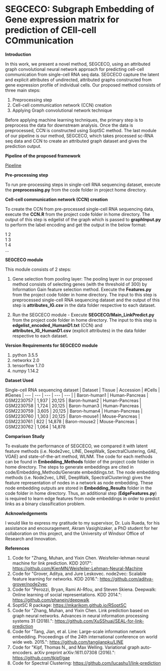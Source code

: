 # SEGCECO: Subgraph Embedding of Gene expression matrix for prediction of CEll-cell COmmunication 

**Introduction**

In this work, we present a novel method, SEGCECO, using an attributed graph convolutional neural network approach for predicting cell-cell communication from single-cell RNA seq data. SEGCECO capture the latent and explicit attributes of undirected, attributed graphs constructed from gene expression profile of individual cells. Our proposed method consists of three main steps: 
1) Preprocessing step 
2) Cell-cell communication network (CCN) creation 
3) Applying Graph convolutional network technique 
 
Before applying machine learning techniques, the primary step is to preprocess the data for downstream analysis. Once the data is preprocessed, CCN is constructed using SoptSC method. The last module of our pipeline is our method, SEGCECO, which takes processed sc-RNA seq data and CCN to create an attributed graph dataset and gives the prediction output.

**Pipeline of the proposed framework**

[Pipeline](https://github.com/sheenahora/SEGCECO/blob/master/Overview.png)

**Pre-processing step**

To run pre-processing steps in single-cell RNA sequencing dataset, execute the **preprocessing.py** from the code folder in project home directory.

**Cell-cell communication network (CCN) creation**

To create the CCN from pre-processed single-cell RNA sequencing data, execute the **CCN.R** from the project code folder in home directory. The output of this step is edgelist of the graph which is passed to **graphInput.py** to perform the label encoding and get the output in the below format:

1 2\
1 3\
1 4\
...

**SEGCECO module**

This module consists of 2 steps:

1) Gene selection from pooling layer: The pooling layer in our proposed method consists of selecting genes (with the threshold of 300) by Information Gain feature selection method. Execute the **Features.py** from the project code folder in home directory. The input to this step is preprocessed single-cell RNA sequencing dataset and the output of this step is **attributes_IG.csv** in the data folder respective to each dataset.

2) Run the SEGCECO module - Execute **SEGCECO/Main_LinkPredict.py** from the project code folder in home directory. The input to this step is **edgelist_encoded_HumanD1.txt** (CCN) and  **attributes_IG_HumanD1.csv** (explicit attributes) in the data folder respective to each dataset.

**Version Requirements for SEGCECO module**

1) python 3.5.5
2) networkx 2.0
3) tensorflow 1.7.0
4) numpy 1.14.2

**Dataset Used**

Single-cell RNA sequencing dataset
| Dataset | Tissue |  Accession | #Cells |  #Genes
| --- | --- | --- | --- | --- | 
| Baron-human1 | Human-Pancreas | GSM2230757 | 1,937 | 20,125
| Baron-human2 | Human-Pancreas | GSM2230758 | 1,724 | 20,125
| Baron-human3 | Human-Pancreas | GSM2230759 | 3,605 | 20,125
| Baron-human4 | Human-Pancreas | GSM2230760 | 1,303 | 20,125
| Baron-mouse1 | Mouse-Pancreas | GSM2230761 |   822 | 14,878
| Baron-mouse2 | Mouse-Pancreas | GSM2230762 | 1,064 | 14,878

**Comparison Study**

To evaluate the performance of SEGCECO, we compared it with latent feature methods (i.e. Node2vec, LINE, DeepWalk, SpectralClustering, GAE, VGAE) and state-of-the-art method, WLNM. The code for each methods can be found in **Embedding_Methods** folder of the project code folder in home directory. The steps to generate embeddings are cited in code/Embedding_Methods/Generate embeddings.txt. The node embedding methods (i.e. Node2vec, LINE, DeepWalk, SpectralClustering) gives the feature representation of nodes in a network as node embedding. These node embedding outputs are stored in **Embedding_Results** folder in the code folder in home directory. Thus, an additional step (**EdgeFeatures.py**) is required to learn edge features from node embeddings in order to predict links as a binary classification problem. 

**Acknowledgements**

I would like to express my gratitude to my supervisor, Dr. Luis Rueda, for his assistance and encouragement, Akram Vasighizaker, a PhD student for her collaboration on this project, and the University of Windsor Office of Research and Innovation.

**References**

1) Code for "Zhang, Muhan, and Yixin Chen. Weisfeiler-lehman neural machine for link prediction. KDD 2017": https://github.com/KienMN/Weisfeiler-Lehman-Neural-Machine
2) Code for "Grover, Aditya, and Jure Leskovec. node2vec: Scalable feature learning for networks. KDD 2016.": https://github.com/aditya-grover/node2vec
3) Code for "Perozzi, Bryan, Rami Al-Rfou, and Steven Skiena. Deepwalk: Online learning of social representations. KDD 2014.": https://github.com/phanein/deepwalk
4) SoptSC R package: https://mkarikom.github.io/RSoptSC
5) Code for "Zhang, Muhan, and Yixin Chen. Link prediction based on graph neural networks. Advances in neural information processing systems 31 (2018).": https://github.com/XuSShuai/SEAL-for-link-prediction
6) Code for "Tang, Jian, et al. Line: Large-scale information network embedding. Proceedings of the 24th international conference on world wide web. 2015.": https://github.com/tangjianpku/LINE
7) Code for "Kipf, Thomas N., and Max Welling. Variational graph auto-encoders. arXiv preprint arXiv:1611.07308 (2016).": https://github.com/tkipf/gae
8) Code for Spectral Clustering: https://github.com/lucashu1/link-prediction
